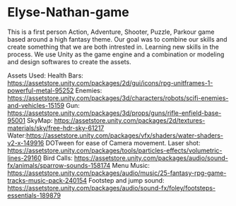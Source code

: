 # Elyse-Nathan-game
This is a first person Action, Adventure, Shooter, Puzzle, Parkour game based around a high fantasy theme.
Our goal was to combine our skills and create something that we are both intrested in. Learning new skills in the process.
We use Unity as the game engine and a combination or modeling and design softwares to create the assets.


Assets Used:
Health Bars: https://assetstore.unity.com/packages/2d/gui/icons/rpg-unitframes-1-powerful-metal-95252
Enemies: https://assetstore.unity.com/packages/3d/characters/robots/scifi-enemies-and-vehicles-15159
Gun: https://assetstore.unity.com/packages/3d/props/guns/rifle-enfield-base-95001
SkyMap: https://assetstore.unity.com/packages/2d/textures-materials/sky/free-hdr-sky-61217
Water:https://assetstore.unity.com/packages/vfx/shaders/water-shaders-v2-x-149916
DOTween for ease of Camera movement.
Laser shot: https://assetstore.unity.com/packages/tools/particles-effects/volumetric-lines-29160
Bird Calls: https://assetstore.unity.com/packages/audio/sound-fx/animals/sparrow-sounds-158174
Menu Music: https://assetstore.unity.com/packages/audio/music/25-fantasy-rpg-game-tracks-music-pack-240154
Footstep and jump sound: https://assetstore.unity.com/packages/audio/sound-fx/foley/footsteps-essentials-189879

